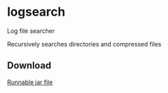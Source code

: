 logsearch
=========

Log file searcher

Recursively searches directories and compressed files

Download
--------

[Runnable jar file](https://dl.dropboxusercontent.com/u/8069847/logsearch.jar)
